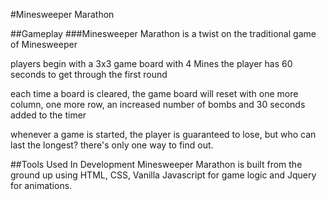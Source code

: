 #Minesweeper Marathon

##Gameplay
###Minesweeper Marathon is a twist on the traditional game of Minesweeper

players begin with a 3x3 game board with 4 Mines
the player has 60 seconds to get through the first round

each time a board is cleared, the game board will reset with one more column, one more row, an increased number of bombs and 30 seconds added to the timer

whenever a game is started, the player is guaranteed to lose, but who can last the longest? there's only one way to find out.

##Tools Used In Development
Minesweeper Marathon is built from the ground up using HTML, CSS, Vanilla Javascript for game logic and Jquery for animations.

<a href="" rel="some text"><img src="/path/to/file" alt="" /></a>
